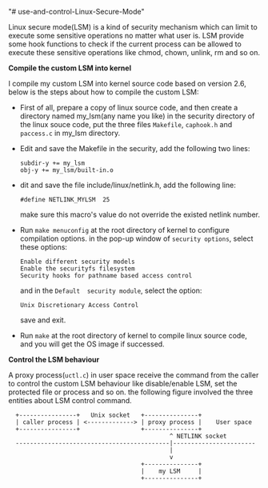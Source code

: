 "# use-and-control-Linux-Secure-Mode" 

Linux secure mode(LSM) is a kind of security mechanism which can limit to execute some sensitive operations no matter what user is. LSM provide some hook functions to check if the current process can be allowed to execute these sensitive operations like chmod, chown, unlink, rm and so on.

**Compile the custom LSM into kernel**

I compile my custom LSM into kernel source code based on version 2.6, below is the steps about how to compile the custom LSM:

* First of all, prepare a copy of linux source code, and then create a directory named my_lsm(any name you like) in the security directory of the linux souce code, put the three files `Makefile`, `caphook.h` and `paccess.c` in my_lsm directory.

* Edit and save the Makefile in the security, add the following two lines:
  ```
  subdir-y += my_lsm  
  obj-y += my_lsm/built-in.o
  ```
* dit and save the file include/linux/netlink.h, add the following line:
   ```
   #define NETLINK_MYLSM  25
   ```
   make sure this macro's value do not override the existed netlink number.

* Run `make menuconfig` at the root directory of kernel to configure compilation options.
 in the pop-up window of `security options`, select these options:
   ```
   Enable different security models
   Enable the securityfs filesystem
   Security hooks for pathname based access control
   ```
   and in the `Default  security module`, select the option:
   ```
   Unix Discretionary Access Control
   ```
   save and exit.

* Run `make` at the root directory of kernel to compile linux source code, and you will get the OS image if successed.

**Control the LSM behaviour**

A proxy process(`uctl.c`) in user space receive the command from the caller to control the custom LSM behaviour like disable/enable LSM, set the protected file or process and so on. the following figure involved the three entities about LSM control command.
```
  +----------------+   Unix socket   +---------------+
  | caller process | <-------------> | proxy process |    User space
  +----------------+                 +---------------+
                                             ^ NETLINK socket
  -------------------------------------------|-----------------------
                                             |
                                             v
                                     +---------------+
                                     |    my LSM     |
                                     +---------------+
```


